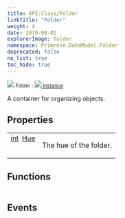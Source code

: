 ```yaml
---
title: API:Class/Folder
linkTitle: "Folder"
weight: 4
date: 2019-08-02
explorerImage: folder
namespace: Primrose.DataModel.Folder
deprecated: false
no_list: true
toc_hide: true
---
```

<small class="inheritance">
<span class="" href="/docs/api-reference/Class/Folder"><img src="/icons/silk/folder.png"/>&nbsp;Folder</span>&nbsp;:&nbsp;<a class="" href="/docs/api-reference/Class/Instance"><img src="/icons/silk/default.png"/>&nbsp;Instance</a></small>
<p class="summary">

A container for organizing objects.

</p>
 
## Properties
 
<table class="studiohide">
<tbody>
<tr class="function-row ">
<td style="vertical-align:top;white-space:normal;">
<div>
<a class="type" href="/docs/api-reference/System/Primitives#int32">int</a><span class="method-body" style="text-indent: -2em; padding-left: 0.5em"><a class="name" href="Hue">Hue</a></span></td>
<td style="vertical-align:top;white-space:normal;">
<p>
The hue of the folder.
</p></td>
</tr>

</tbody>
</table>
 
## Functions
 
<table class="studiohide">
<tbody>
</tbody>
</table>
 
## Events
 
<table class="studiohide">
<tbody>
</tbody>
</table>
<b>
</b>
<div class="inheritors">
<ul class="root">
</ul>
</div>
